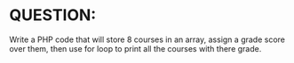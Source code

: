 # QUESTION:

Write a PHP code that will store 8 courses in an array, 
assign a grade score over them, 
then use for loop to print all the courses with there grade.
